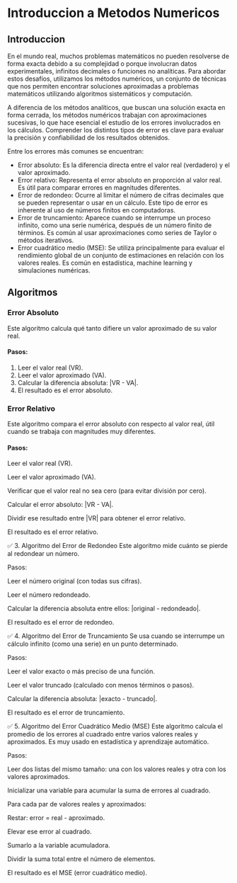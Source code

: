 # Introduccion a Metodos Numericos

## Introduccion

En el mundo real, muchos problemas matemáticos no pueden resolverse de forma exacta debido a su complejidad o porque involucran datos experimentales, infinitos decimales o funciones no analíticas. Para abordar estos desafíos, utilizamos los métodos numéricos, un conjunto de técnicas que nos permiten encontrar soluciones aproximadas a problemas matemáticos utilizando algoritmos sistemáticos y computación.

A diferencia de los métodos analíticos, que buscan una solución exacta en forma cerrada, los métodos numéricos trabajan con aproximaciones sucesivas, lo que hace esencial el estudio de los errores involucrados en los cálculos. Comprender los distintos tipos de error es clave para evaluar la precisión y confiabilidad de los resultados obtenidos.

Entre los errores más comunes se encuentran:

- Error absoluto: Es la diferencia directa entre el valor real (verdadero) y el valor aproximado.
- Error relativo: Representa el error absoluto en proporción al valor real. Es útil para comparar errores en magnitudes diferentes.
- Error de redondeo: Ocurre al limitar el número de cifras decimales que se pueden representar o usar en un cálculo. Este tipo de error es inherente al uso de números finitos en computadoras.
- Error de truncamiento: Aparece cuando se interrumpe un proceso infinito, como una serie numérica, después de un número finito de términos. Es común al usar aproximaciones como series de Taylor o métodos iterativos.
- Error cuadrático medio (MSE): Se utiliza principalmente para evaluar el rendimiento global de un conjunto de estimaciones en relación con los valores reales. Es común en estadística, machine learning y simulaciones numéricas.

## Algoritmos

### Error Absoluto
Este algoritmo calcula qué tanto difiere un valor aproximado de su valor real.
#### Pasos:

1. Leer el valor real (VR).
2. Leer el valor aproximado (VA).
3. Calcular la diferencia absoluta: |VR - VA|.
4. El resultado es el error absoluto.

### Error Relativo
Este algoritmo compara el error absoluto con respecto al valor real, útil cuando se trabaja con magnitudes muy diferentes.
#### Pasos:

Leer el valor real (VR).

Leer el valor aproximado (VA).

Verificar que el valor real no sea cero (para evitar división por cero).

Calcular el error absoluto: |VR - VA|.

Dividir ese resultado entre |VR| para obtener el error relativo.

El resultado es el error relativo.

✅ 3. Algoritmo del Error de Redondeo
Este algoritmo mide cuánto se pierde al redondear un número.

Pasos:

Leer el número original (con todas sus cifras).

Leer el número redondeado.

Calcular la diferencia absoluta entre ellos: |original - redondeado|.

El resultado es el error de redondeo.

✅ 4. Algoritmo del Error de Truncamiento
Se usa cuando se interrumpe un cálculo infinito (como una serie) en un punto determinado.

Pasos:

Leer el valor exacto o más preciso de una función.

Leer el valor truncado (calculado con menos términos o pasos).

Calcular la diferencia absoluta: |exacto - truncado|.

El resultado es el error de truncamiento.

✅ 5. Algoritmo del Error Cuadrático Medio (MSE)
Este algoritmo calcula el promedio de los errores al cuadrado entre varios valores reales y aproximados. Es muy usado en estadística y aprendizaje automático.

Pasos:

Leer dos listas del mismo tamaño: una con los valores reales y otra con los valores aproximados.

Inicializar una variable para acumular la suma de errores al cuadrado.

Para cada par de valores reales y aproximados:

Restar: error = real - aproximado.

Elevar ese error al cuadrado.

Sumarlo a la variable acumuladora.

Dividir la suma total entre el número de elementos.

El resultado es el MSE (error cuadrático medio).
